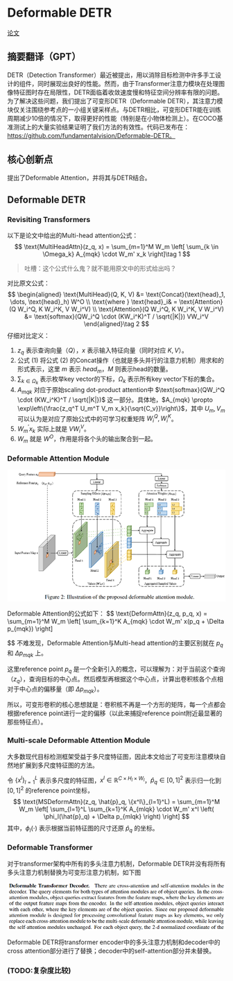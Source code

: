 # Deformable DETR

[论文](https://arxiv.org/abs/2010.04159)

## 摘要翻译（GPT）

DETR（Detection Transformer）最近被提出，用以消除目标检测中许多手工设计的组件，同时展现出良好的性能。然而，由于Transformer注意力模块在处理图像特征图时存在局限性，DETR面临着收敛速度慢和特征空间分辨率有限的问题。为了解决这些问题，我们提出了可变形DETR（Deformable DETR），其注意力模块仅关注围绕参考点的一小组关键采样点。与DETR相比，可变形DETR能在训练周期减少10倍的情况下，取得更好的性能（特别是在小物体检测上）。在COCO基准测试上的大量实验结果证明了我们方法的有效性。代码已发布在：https://github.com/fundamentalvision/Deformable-DETR。

## 核心创新点

提出了Deformable Attention，并将其与DETR结合。

## Deformable DETR

### Revisiting Transformers

以下是论文中给出的Multi-head attention公式：
$$
\text{MultiHeadAttn}(z_q, x) = \sum_{m=1}^M W_m \left[ \sum_{k \in \Omega_k} A_{mqk} \cdot W_m' x_k \right]\tag 1
$$

> 吐槽：这个公式什么鬼？就不能用原文中的形式给出吗？

对比原文公式：
$$
\begin{aligned} \text{MultiHead}(Q, K, V) &= \text{Concat}(\text{head}_1, \dots, \text{head}_h) W^O \\ \text{where } \text{head}_i& = \text{Attention}(Q W_i^Q, K W_i^K, V W_i^V) \\
\text{Attention}(Q W_i^Q, K W_i^K, V W_i^V) &= \text{softmax}(QW_i^Q \cdot (KW_i^K)^T / \sqrt{|K|}) VW_i^V
\end{aligned}\tag 2
$$
仔细对比定义：

1. $z_q$ 表示查询向量（$Q$），$x$ 表示输入特征向量（同时对应 $K,V$）。
2. 公式 $(1)$ 将公式 $(2)$ 的Concat操作（也就是多头并行的注意力机制）用求和的形式表示，这里 $m$ 表示 $head_m$，$M$ 则表示head的数量。
3. $\sum_{k \in \Omega_k}$ 表示枚举key vector的下标，$\Omega_k$ 表示所有key vector下标的集合。
4. $A_{mqk}$ 对应于原始scaling dot-product attention中 $\text{softmax}(QW_i^Q \cdot (KW_i^K)^T / \sqrt{|K|})$ 这一部分。具体地，$A_{mqk} \propto \exp\left\{\frac{z_q^T U_m^T V_m x_k}{\sqrt{C_v}}\right\}$，其中 $U_m,V_m$ 可以认为是对应了原始公式中的可学习权重矩阵 $W_i^Q,W_i^K$。
5. $W^\prime_m x_k$ 实际上就是 $VW_i^V$。
6. $W_m$ 就是 $W^O$，作用是将各个头的输出聚合到一起。

### Deformable Attention Module

![image-20241217201749825](deformable_detr.assets/image-20241217201749825.png)

Deformable Attention的公式如下：
$$
\text{DeformAttn}(z_q, p_q, x) = \sum_{m=1}^M W_m \left[ \sum_{k=1}^K A_{mqk} \cdot W_m' x(p_q + \Delta p_{mqk}) \right]

$$
不难发现，Deformable Attention与Multi-head attention的主要区别就在 $p_q$ 和 $\Delta p_{mqk}$ 上。

这里reference point $p_q$ 是一个全新引入的概念，可以理解为：对于当前这个查询（$z_q$），查询目标的中心点。然后模型再根据这个中心点，计算出卷积核各个点相对于中心点的偏移量（即 $\Delta p_{mqk}$）。

所以，可变形卷积的核心思想就是：卷积核不再是一个方形的矩阵，每一个点都会根据reference point进行一定的偏移（以此来捕捉reference point附近最显著的那些特征点）。

### Multi-scale Deformable Attention Module

大多数现代目标检测框架受益于多尺度特征图，因此本文给出了可变形注意模块自然地扩展到多尺度特征图的方法。

令 $\{x^l\}_{l=1}^L$ 表示多尺度的特征图，$x^l\in\mathbb R^{C\times H_l\times W_l}$，$\hat p_q\in[0,1]^2$ 表示归一化到 $[0,1]^2$ 的reference point坐标，
$$
\text{MSDeformAttn}(z_q, \hat{p}_q, \{x^l\}_{l=1}^L) = \sum_{m=1}^M W_m \left[ \sum_{l=1}^L \sum_{k=1}^K A_{mlqk} \cdot W_m' x^l \left( \phi_l(\hat{p}_q) + \Delta p_{mlqk} \right) \right]
$$
其中，$\phi_l(\cdot)$ 表示根据当前特征图的尺寸还原 $\hat p_q$ 的坐标。

### Deformable Transformer

对于transformer架构中所有的多头注意力机制，Deformable DETR并没有将所有多头注意力机制替换为可变形注意力机制，如下图

![image-20241217211758196](deformable_detr.assets/image-20241217211758196.png)

Deformable DETR将transformer encoder中的多头注意力机制和decoder中的cross attention部分进行了替换；decoder中的self-attention部分并未替换。

### (TODO:复杂度比较)